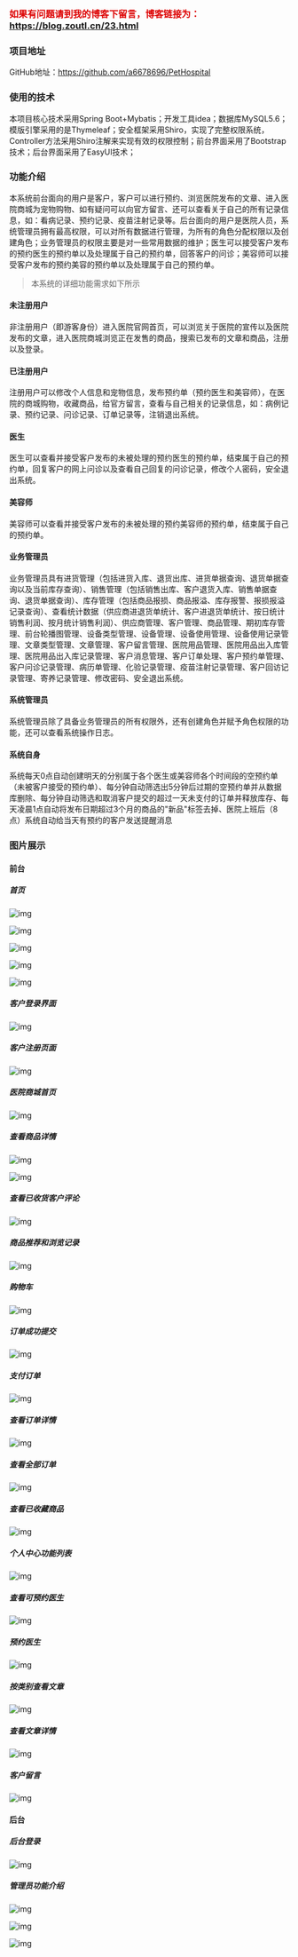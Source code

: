 ### <font color="#dd0000">如果有问题请到我的博客下留言，博客链接为：</font>https://blog.zoutl.cn/23.html

### 项目地址

GitHub地址：https://github.com/a6678696/PetHospital

### 使用的技术

本项目核心技术采用Spring Boot+Mybatis；开发工具idea；数据库MySQL5.6；模版引擎采用的是Thymeleaf；安全框架采用Shiro，实现了完整权限系统，Controller方法采用Shiro注解来实现有效的权限控制；前台界面采用了Bootstrap技术；后台界面采用了EasyUI技术；

### 功能介绍

本系统前台面向的用户是客户，客户可以进行预约、浏览医院发布的文章、进入医院商城为宠物购物、如有疑问可以向官方留言、还可以查看关于自己的所有记录信息，如：看病记录、预约记录、疫苗注射记录等。后台面向的用户是医院人员，系统管理员拥有最高权限，可以对所有数据进行管理，为所有的角色分配权限以及创建角色；业务管理员的权限主要是对一些常用数据的维护；医生可以接受客户发布的预约医生的预约单以及处理属于自己的预约单，回答客户的问诊；美容师可以接受客户发布的预约美容的预约单以及处理属于自己的预约单。

> 本系统的详细功能需求如下所示

#### 未注册用户

非注册用户（即游客身份）进入医院官网首页，可以浏览关于医院的宣传以及医院发布的文章，进入医院商城浏览正在发售的商品，搜索已发布的文章和商品，注册以及登录。

#### 已注册用户

注册用户可以修改个人信息和宠物信息，发布预约单（预约医生和美容师），在医院的商城购物，收藏商品，给官方留言，查看与自己相关的记录信息，如：病例记录、预约记录、问诊记录、订单记录等，注销退出系统。

#### 医生

医生可以查看并接受客户发布的未被处理的预约医生的预约单，结束属于自己的预约单，回复客户的网上问诊以及查看自己回复的问诊记录，修改个人密码，安全退出系统。

#### 美容师

美容师可以查看并接受客户发布的未被处理的预约美容师的预约单，结束属于自己的预约单。

#### 业务管理员

业务管理员具有进货管理（包括进货入库、退货出库、进货单据查询、退货单据查询以及当前库存查询）、销售管理（包括销售出库、客户退货入库、销售单据查询、退货单据查询）、库存管理（包括商品报损、商品报溢、库存报警、报损报溢记录查询）、查看统计数据（供应商进退货单统计、客户进退货单统计、按日统计销售利润、按月统计销售利润）、供应商管理、客户管理、商品管理、期初库存管理、前台轮播图管理、设备类型管理、设备管理、设备使用管理、设备使用记录管理、文章类型管理、文章管理、客户留言管理、医院用品管理、医院用品出入库管理、医院用品出入库记录管理、客户消息管理、客户订单处理、客户预约单管理、客户问诊记录管理、病历单管理、化验记录管理、疫苗注射记录管理、客户回访记录管理、寄养记录管理、修改密码、安全退出系统。

#### 系统管理员

系统管理员除了具备业务管理员的所有权限外，还有创建角色并赋予角色权限的功能，还可以查看系统操作日志。

#### 系统自身

系统每天0点自动创建明天的分别属于各个医生或美容师各个时间段的空预约单（未被客户接受的预约单）、每分钟自动筛选出5分钟后过期的空预约单并从数据库删除、每分钟自动筛选和取消客户提交的超过一天未支付的订单并释放库存、每天凌晨1点自动将发布日期超过3个月的商品的"新品"标签去掉、医院上班后（8点）系统自动给当天有预约的客户发送提醒消息

### 图片展示

#### 前台

##### 首页

![img](https://image.zoutl.cn/hexo-blog/blogImage/20201017001151.jpg)

![img](https://image.zoutl.cn/hexo-blog/blogImage/20201017001236.jpg)

![img](https://image.zoutl.cn/hexo-blog/blogImage/20201017001310.jpg)

![img](https://image.zoutl.cn/hexo-blog/blogImage/20201017001352.jpg)

![img](https://image.zoutl.cn/hexo-blog/blogImage/20201017001428.jpg)

##### 客户登录界面

![img](https://image.zoutl.cn/hexo-blog/blogImage/20201017001525.jpg)

##### 客户注册页面

![img](https://image.zoutl.cn/hexo-blog/blogImage/20201017001613.jpg)

##### 医院商城首页

![img](https://image.zoutl.cn/hexo-blog/blogImage/20201017001654.jpg)

##### 查看商品详情

![img](https://image.zoutl.cn/hexo-blog/blogImage/20201017001744.jpg)

![img](https://image.zoutl.cn/hexo-blog/blogImage/20201017001853.jpg)

##### 查看已收货客户评论

![img](https://image.zoutl.cn/hexo-blog/blogImage/20201017001927.jpg)

##### 商品推荐和浏览记录

![img](https://image.zoutl.cn/hexo-blog/blogImage/20201017001959.jpg)

##### 购物车

![img](https://image.zoutl.cn/hexo-blog/blogImage/20201017002119.jpg)

##### 订单成功提交

![img](https://image.zoutl.cn/hexo-blog/blogImage/20201017002200.jpg)

##### 支付订单

![img](https://image.zoutl.cn/hexo-blog/blogImage/20201017002233.jpg)

##### 查看订单详情

![img](https://image.zoutl.cn/hexo-blog/blogImage/20201017002317.jpg)

##### 查看全部订单

![img](https://image.zoutl.cn/hexo-blog/blogImage/20201017002357.jpg)

##### 查看已收藏商品

![img](https://image.zoutl.cn/hexo-blog/blogImage/20201017002442.jpg)

##### 个人中心功能列表

![img](https://image.zoutl.cn/hexo-blog/blogImage/20201017002526.jpg)

##### 查看可预约医生

![img](https://image.zoutl.cn/hexo-blog/blogImage/20201017002628.jpg)

##### 预约医生

![img](https://image.zoutl.cn/hexo-blog/blogImage/20201017002654.jpg)

##### 按类别查看文章

![img](https://image.zoutl.cn/hexo-blog/blogImage/20201017002735.jpg)

##### 查看文章详情

![img](https://image.zoutl.cn/hexo-blog/blogImage/20201017002807.jpg)

##### 客户留言

![img](https://image.zoutl.cn/hexo-blog/blogImage/20201017002905.jpg)

#### 后台

##### 后台登录

![img](https://image.zoutl.cn/hexo-blog/blogImage/20201017003134.jpg)

##### 管理员功能介绍

![img](https://image.zoutl.cn/hexo-blog/blogImage/20201017003233.jpg)

![img](https://image.zoutl.cn/hexo-blog/blogImage/20201017003317.jpg)

![img](https://image.zoutl.cn/hexo-blog/blogImage/20201017003349.jpg)

